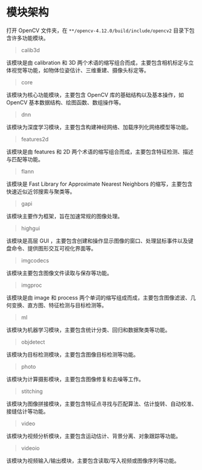 # 模块架构

打开 OpenCV 文件夹，在 `**/opencv-4.12.0/build/include/opencv2` 目录下包含许多功能模块。

> calib3d

该模块是由 calibration 和 3D 两个术语的缩写组合而成，主要包含相机标定与立体视觉等功能，如物体位姿估计、三维重建、摄像头标定等。

> core

该模块为核心功能模块，主要包含 OpenCV 库的基础结构以及基本操作，如 OpenCV 基本数据结构、绘图函数、数组操作等。

> dnn

该模块为深度学习模块，主要包含构建神经网络、加载序列化网络模型等功能。

> features2d

该模块是由 features 和 2D 两个术语的缩写组合而成，主要包含特征检测、描述与匹配等功能。

> flann

该模块是 Fast Library for Approximate Nearest Neighbors 的缩写，主要包含快速近似近邻搜索与聚类等。

> gapi

该模块主要作为框架，旨在加速常规的图像处理。

> highgui

该模块是高层 GUI ，主要包含创建和操作显示图像的窗口、处理鼠标事件以及键盘命令、提供图形交互可视化界面等。

> imgcodecs

该模块主要包含图像文件读取与保存等功能。

> imgproc

该模块是由 image 和 process 两个单词的缩写组成而成，主要包含图像滤波、几何变换、直方图、特征检测与目标检测等。

> ml

该模块为机器学习模块，主要包含统计分类、回归和数据聚类等功能。

> objdetect

该模块为目标检测模块，主要包含图像目标检测等功能。

> photo

该模块为计算摄影模块，主要包含图像修复和去噪等工作。

> stitching

该模块为图像拼接模块，主要包含特征点寻找与匹配算法、估计旋转、自动校准、接缝估计等功能。

> video

该模块为视频分析模块，主要包含运动估计、背景分离、对象跟踪等功能。

> videoio

该模块为视频输入/输出模块，主要包含读取/写入视频或图像序列等功能。
